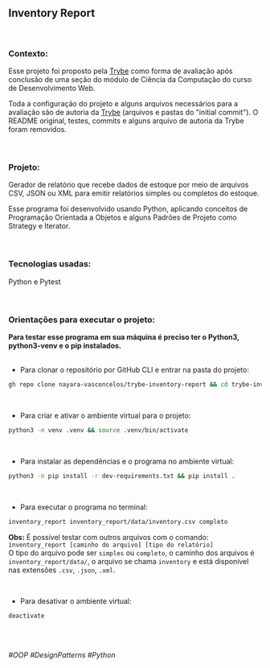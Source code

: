 <!--
Readme temporário. Ainda é necessário especificar:
- quais arquivos/pastas foram desenvolvidos por min; 
- quais arquivos/pastas foram desenvolvidos por outra pessoa estudante;
- quais arquivos/pastas foram desenvolvidos pela Trybe.
-->

## Inventory Report
<br>

### Contexto:

Esse projeto foi proposto pela  [Trybe](https://www.betrybe.com/)  como forma de avaliação após conclusão de uma seção do módulo de Ciência da Computação do curso de Desenvolvimento Web.

Toda a configuração do projeto e alguns arquivos necessários para a avaliação são de autoria da [Trybe](https://github.com/tryber) (arquivos e pastas do "initial commit"). O README original, testes, commits e alguns arquivo de autoria da Trybe foram removidos.
<br><br><br>


### Projeto:

Gerador de relatório que recebe dados de estoque por meio de arquivos CSV, JSON ou XML para emitir relatórios simples ou completos do estoque.
<br>

Esse programa foi desenvolvido usando Python, aplicando conceitos de Programação Orientada a Objetos e alguns Padrões de Projeto como Strategy e Iterator.
<br><br><br>

### Tecnologias usadas:
Python e Pytest
<br><br><br>


### Orientações para executar o projeto:

**Para testar esse programa em sua máquina é preciso ter o Python3, python3-venv e o pip instalados.**
<br><br>

-  Para clonar o repositório por GitHub CLI e entrar na pasta do projeto:
```bash
gh repo clone nayara-vasconcelos/trybe-inventory-report && cd trybe-inventory-report
```
<br>

- Para criar e ativar o ambiente virtual para o projeto:
```bash
python3 -m venv .venv && source .venv/bin/activate
```
<br>

- Para instalar as dependências e o programa no ambiente virtual:
```bash
python3 -m pip install -r dev-requirements.txt && pip install .
```
<br>

- Para executar o programa no terminal:
```bash
inventory_report inventory_report/data/inventory.csv completo
```
**Obs:** É possível testar com outros arquivos com o comando:
`inventory_report [caminho do arquivo] [tipo do relatório]`
<br>
O tipo do arquivo pode ser `simples` ou `completo`, o caminho dos arquivos é `inventory_report/data/`, o arquivo se chama `inventory` e está disponível nas extensões `.csv`, `.json`, `.xml`.

<br>

- Para desativar o ambiente virtual:
```bash
deactivate
```

<br><br>

*#OOP #DesignPatterns #Python*
